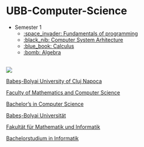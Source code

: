 # UBB-Computer-Science

<ul>
    <li> Semester 1
        <ul>
            <li>
                <a href="https://github.com/LucaTheSorcerer/PythonUniProjects" Fundamentele programarii> :space_invader: Fundamentals of programming
                </a>
            </li>
            <li>
                <a href="https://github.com/LucaTheSorcerer/Computer-System-Arhitecture"> :black_nib: Computer System Arhitecture
                 </a>
            </li>
            <li>
                <a href=https://github.com/LucaTheSorcerer/Analiza>
                :blue_book: Calculus
                </a>
            </li>
            <li>
                <a href="https://github.com/LucaTheSorcerer/Algebra">
                :bomb: Algebra
                </a>
            </li>
        </ul>
    </li>
</ul>

<br>
<img src = "http://www.chem.ubbcluj.ro/romana/conferinte/MEEMB/archive/pictures/ubb.gif" />
<a href = "http://www.cs.ubbcluj.ro">
<p> Babeş-Bolyai University of Cluj Napoca </p>
<p> Faculty of Mathematics and Computer Science </p>
<p> Bachelor’s in Computer Science </p>

<p> Babeş-Bolyai Universität </p>
<p> Fakultät für Mathematik und Informatik </p>
<p> Bachelorstudium in Informatik </p>

</a>
<br>